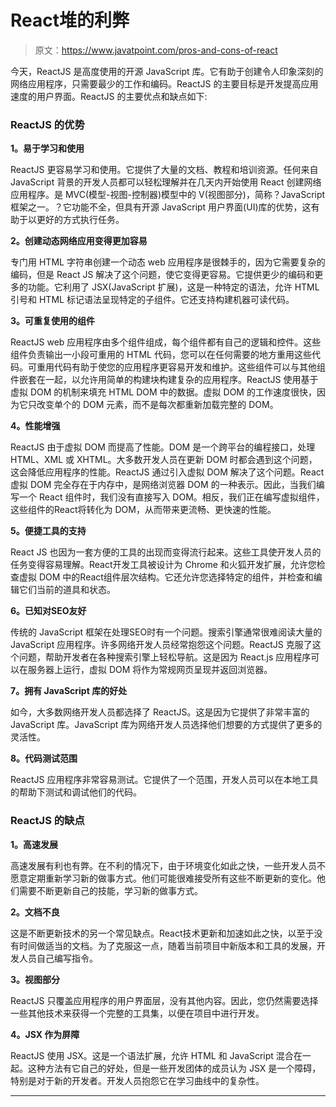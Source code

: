 # React堆的利弊

> 原文：<https://www.javatpoint.com/pros-and-cons-of-react>

今天，ReactJS 是高度使用的开源 JavaScript 库。它有助于创建令人印象深刻的网络应用程序，只需要最少的工作和编码。ReactJS 的主要目标是开发提高应用速度的用户界面。ReactJS 的主要优点和缺点如下:

### ReactJS 的优势

**1。易于学习和使用**

ReactJS 更容易学习和使用。它提供了大量的文档、教程和培训资源。任何来自 JavaScript 背景的开发人员都可以轻松理解并在几天内开始使用 React 创建网络应用程序。是 MVC(模型-视图-控制器)模型中的 V(视图部分)，简称？JavaScript 框架之一。？它功能不全，但具有开源 JavaScript 用户界面(UI)库的优势，这有助于以更好的方式执行任务。

**2。创建动态网络应用变得更加容易**

专门用 HTML 字符串创建一个动态 web 应用程序是很棘手的，因为它需要复杂的编码，但是 React JS 解决了这个问题，使它变得更容易。它提供更少的编码和更多的功能。它利用了 JSX(JavaScript 扩展)，这是一种特定的语法，允许 HTML 引号和 HTML 标记语法呈现特定的子组件。它还支持构建机器可读代码。

**3。可重复使用的组件**

ReactJS web 应用程序由多个组件组成，每个组件都有自己的逻辑和控件。这些组件负责输出一小段可重用的 HTML 代码，您可以在任何需要的地方重用这些代码。可重用代码有助于使您的应用程序更容易开发和维护。这些组件可以与其他组件嵌套在一起，以允许用简单的构建块构建复杂的应用程序。ReactJS 使用基于虚拟 DOM 的机制来填充 HTML DOM 中的数据。虚拟 DOM 的工作速度很快，因为它只改变单个的 DOM 元素，而不是每次都重新加载完整的 DOM。

**4。性能增强**

ReactJS 由于虚拟 DOM 而提高了性能。DOM 是一个跨平台的编程接口，处理 HTML、XML 或 XHTML。大多数开发人员在更新 DOM 时都会遇到这个问题，这会降低应用程序的性能。ReactJS 通过引入虚拟 DOM 解决了这个问题。React虚拟 DOM 完全存在于内存中，是网络浏览器 DOM 的一种表示。因此，当我们编写一个 React 组件时，我们没有直接写入 DOM。相反，我们正在编写虚拟组件，这些组件的React将转化为 DOM，从而带来更流畅、更快速的性能。

**5。便捷工具的支持**

React JS 也因为一套方便的工具的出现而变得流行起来。这些工具使开发人员的任务变得容易理解。React开发工具被设计为 Chrome 和火狐开发扩展，允许您检查虚拟 DOM 中的React组件层次结构。它还允许您选择特定的组件，并检查和编辑它们当前的道具和状态。

**6。已知对SEO友好**

传统的 JavaScript 框架在处理SEO时有一个问题。搜索引擎通常很难阅读大量的 JavaScript 应用程序。许多网络开发人员经常抱怨这个问题。ReactJS 克服了这个问题，帮助开发者在各种搜索引擎上轻松导航。这是因为 React.js 应用程序可以在服务器上运行，虚拟 DOM 将作为常规网页呈现并返回浏览器。

**7。拥有 JavaScript 库的好处**

如今，大多数网络开发人员都选择了 ReactJS。这是因为它提供了非常丰富的 JavaScript 库。JavaScript 库为网络开发人员选择他们想要的方式提供了更多的灵活性。

**8。代码测试范围**

ReactJS 应用程序非常容易测试。它提供了一个范围，开发人员可以在本地工具的帮助下测试和调试他们的代码。

### ReactJS 的缺点

**1。高速发展**

高速发展有利也有弊。在不利的情况下，由于环境变化如此之快，一些开发人员不愿意定期重新学习新的做事方式。他们可能很难接受所有这些不断更新的变化。他们需要不断更新自己的技能，学习新的做事方式。

**2。文档不良**

这是不断更新技术的另一个常见缺点。React技术更新和加速如此之快，以至于没有时间做适当的文档。为了克服这一点，随着当前项目中新版本和工具的发展，开发人员自己编写指令。

**3。视图部分**

ReactJS 只覆盖应用程序的用户界面层，没有其他内容。因此，您仍然需要选择一些其他技术来获得一个完整的工具集，以便在项目中进行开发。

**4。JSX 作为屏障**

ReactJS 使用 JSX。这是一个语法扩展，允许 HTML 和 JavaScript 混合在一起。这种方法有它自己的好处，但是一些开发团体的成员认为 JSX 是一个障碍，特别是对于新的开发者。开发人员抱怨它在学习曲线中的复杂性。

* * *